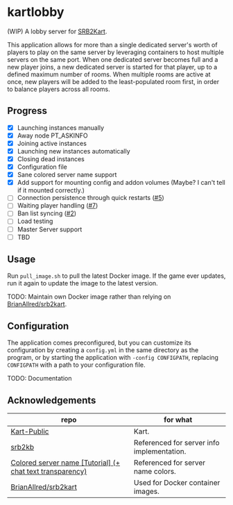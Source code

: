 # kartlobby
(WIP) A lobby server for [SRB2Kart](https://github.com/STJr/Kart-Public).

This application allows for more than a single dedicated server's worth of players to play on
the same server by leveraging containers to host multiple servers on the same port. When one dedicated server becomes full and a new player joins, a new dedicated server
is started for that player, up to a defined maximum number of rooms. When multiple rooms are active at once, new players will be added to the least-populated room first,
in order to balance players across all rooms.

## Progress
 - [x] Launching instances manually
 - [x] Away node PT_ASKINFO
 - [x] Joining active instances
 - [x] Launching new instances automatically
 - [x] Closing dead instances
 - [x] Configuration file
 - [x] Sane colored server name support
 - [x] Add support for mounting config and addon volumes (Maybe? I can't tell if it mounted correctly.)
 - [ ] Connection persistence through quick restarts ([#5](https://github.com/karashiiro/kartlobby/issues/5))
 - [ ] Waiting player handling ([#7](https://github.com/karashiiro/kartlobby/issues/7))
 - [ ] Ban list syncing ([#2](https://github.com/karashiiro/kartlobby/issues/2))
 - [ ] Load testing
 - [ ] Master Server support
 - [ ] TBD

## Usage
Run `pull_image.sh` to pull the latest Docker image. If the game ever updates, run it again to update the image to the latest version.

TODO: Maintain own Docker image rather than relying on [BrianAllred/srb2kart](https://github.com/BrianAllred/srb2kart).

## Configuration
The application comes preconfigured, but you can customize its configuration by creating a `config.yml` in the same directory as the program,
or by starting the application with `-config CONFIGPATH`, replacing `CONFIGPATH` with a path to your configuration file.

TODO: Documentation

## Acknowledgements
repo|for what
--|--
[Kart-Public](https://github.com/STJr/Kart-Public)|Kart.
[srb2kb](https://github.com/NielsjeNL/srb2kb)|Referenced for server info implementation.
[Colored server name [Tutorial] (+ chat text transparency)](https://mb.srb2.org/threads/colored-server-name-tutorial-chat-text-transparency.25474/)|Referenced for server name colors.
[BrianAllred/srb2kart](https://github.com/BrianAllred/srb2kart)|Used for Docker container images.
